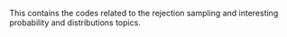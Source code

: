This contains the codes related to the rejection sampling and interesting probability and distributions topics.
